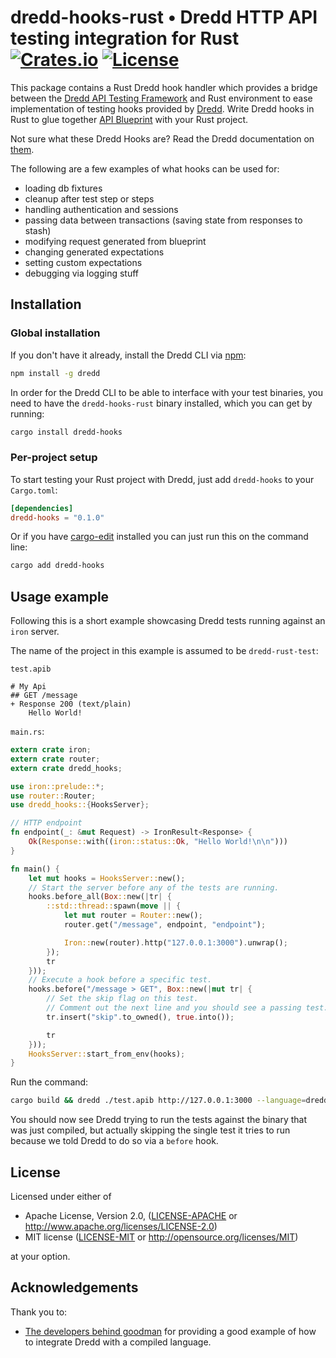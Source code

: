 # dredd-hooks-rust • Dredd HTTP API testing integration for Rust [![Crates.io](https://img.shields.io/crates/v/dredd-hooks.svg)]() [![License](https://img.shields.io/badge/license-MIT%20OR%20Apache--2.0-blue.svg)]()

This package contains a Rust Dredd hook handler which provides a bridge between the [Dredd API Testing Framework](http://dredd.readthedocs.org/en/latest/)
 and Rust environment to ease implementation of testing hooks provided by [Dredd](http://dredd.readthedocs.org/en/latest/). Write Dredd hooks in Rust to glue together [API Blueprint](https://apiblueprint.org/) with your Rust project.

Not sure what these Dredd Hooks are?  Read the Dredd documentation on [them](http://dredd.readthedocs.org/en/latest/hooks/).

The following are a few examples of what hooks can be used for:

- loading db fixtures
- cleanup after test step or steps
- handling authentication and sessions
- passing data between transactions (saving state from responses to stash)
- modifying request generated from blueprint
- changing generated expectations
- setting custom expectations
- debugging via logging stuff

## Installation

### Global installation

If you don't have it already, install the Dredd CLI via [npm](npm):

```bash
npm install -g dredd
```

In order for the Dredd CLI to be able to interface with your test binaries, you need to have the `dredd-hooks-rust` binary installed, which you can get by running:

```bash
cargo install dredd-hooks
```

[npm]: https://docs.npmjs.com/getting-started/what-is-npm

### Per-project setup

To start testing your Rust project with Dredd, just add `dredd-hooks` to your `Cargo.toml`:

```toml
[dependencies]
dredd-hooks = "0.1.0"
```

Or if you have [cargo-edit][cargo-edit] installed you can just run this on the command line:
```bash
cargo add dredd-hooks
```

[cargo-edit]: https://github.com/killercup/cargo-edit

## Usage example

Following this is a short example showcasing Dredd tests running against an `iron` server.

The name of the project in this example is assumed to be `dredd-rust-test`:

`test.apib`
```apib
# My Api
## GET /message
+ Response 200 (text/plain)
    Hello World!
```

`main.rs`:
```rust
extern crate iron;
extern crate router;
extern crate dredd_hooks;

use iron::prelude::*;
use router::Router;
use dredd_hooks::{HooksServer};

// HTTP endpoint
fn endpoint(_: &mut Request) -> IronResult<Response> {
    Ok(Response::with((iron::status::Ok, "Hello World!\n\n")))
}

fn main() {
    let mut hooks = HooksServer::new();
    // Start the server before any of the tests are running.
    hooks.before_all(Box::new(|tr| {
        ::std::thread::spawn(move || {
            let mut router = Router::new();
            router.get("/message", endpoint, "endpoint");

            Iron::new(router).http("127.0.0.1:3000").unwrap();
        });
        tr
    }));
    // Execute a hook before a specific test.
    hooks.before("/message > GET", Box::new(|mut tr| {
        // Set the skip flag on this test.
        // Comment out the next line and you should see a passing test.
        tr.insert("skip".to_owned(), true.into());

        tr
    }));
    HooksServer::start_from_env(hooks);
}
```

Run the command:
```bash
cargo build && dredd ./test.apib http://127.0.0.1:3000 --language=dredd-hooks-rust --hookfiles=target/debug/dredd-rust-test
```

You should now see Dredd trying to run the tests against the binary that was just compiled, but actually skipping the single test it tries to run because we told Dredd to do so via a `before` hook.


## License

Licensed under either of

 * Apache License, Version 2.0, ([LICENSE-APACHE](LICENSE-APACHE) or http://www.apache.org/licenses/LICENSE-2.0)
 * MIT license ([LICENSE-MIT](LICENSE-MIT) or http://opensource.org/licenses/MIT)

at your option.

## Acknowledgements

Thank you to:
- [The developers behind goodman](https://github.com/snikch/goodman) for providing a good example of how to integrate Dredd with a compiled language.
